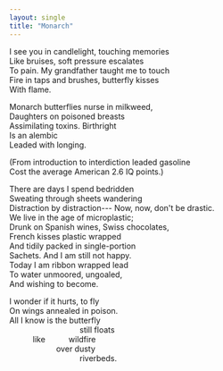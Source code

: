 ```yaml
---
layout: single
title: "Monarch"
---
```


I see you in candlelight, touching memories  
Like bruises, soft pressure escalates  
To pain. My grandfather taught me to touch  
Fire in taps and brushes, butterfly kisses  
With flame. 

Monarch butterflies nurse in milkweed,  
Daughters on poisoned breasts  
Assimilating toxins. Birthright  
Is an alembic  
Leaded with longing.  

(From introduction to interdiction leaded gasoline  
Cost the average American 2.6 IQ points.)

There are days I spend bedridden  
Sweating through sheets wandering  
Distraction by distraction---
Now, now, don't be drastic.  
We live in the age of microplastic;  
Drunk on Spanish wines, Swiss chocolates,  
French kisses plastic wrapped  
And tidily packed in single-portion  
Sachets. And I am still not happy.  
Today I am ribbon wrapped lead  
To water unmoored, ungoaled,  
And wishing to become.  

I wonder if it hurts, to fly  
On wings annealed in poison.  
All I know is the butterfly  
         still floats  
   like   wildfire  
      over dusty  
         riverbeds.  
